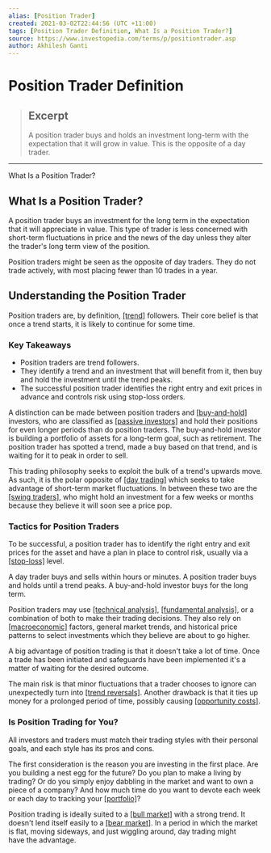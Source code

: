 ```yaml
---
alias: [Position Trader]
created: 2021-03-02T22:44:56 (UTC +11:00)
tags: [Position Trader Definition, What Is a Position Trader?]
source: https://www.investopedia.com/terms/p/positiontrader.asp
author: Akhilesh Ganti
---
```


# Position Trader Definition

> ## Excerpt
> A position trader buys and holds an investment long-term with the expectation that it will grow in value. This is the opposite of a day trader.

---

What Is a Position Trader?
## What Is a Position Trader?

A position trader buys an investment for the long term in the expectation that it will appreciate in value. This type of trader is less concerned with short-term fluctuations in price and the news of the day unless they alter the trader's long term view of the position.

Position traders might be seen as the opposite of day traders. They do not trade actively, with most placing fewer than 10 trades in a year.

## Understanding the Position Trader

Position traders are, by definition, [[trend]](https://www.investopedia.com/terms/t/trend.asp) followers. Their core belief is that once a trend starts, it is likely to continue for some time.

### Key Takeaways

-   Position traders are trend followers.
-   They identify a trend and an investment that will benefit from it, then buy and hold the investment until the trend peaks.
-   The successful position trader identifies the right entry and exit prices in advance and controls risk using stop-loss orders.

A distinction can be made between position traders and [[buy-and-hold]](https://www.investopedia.com/terms/b/buyandhold.asp) investors, who are classified as [[passive investors]](https://www.investopedia.com/terms/p/passiveinvesting.asp) and hold their positions for even longer periods than do position traders. The buy-and-hold investor is building a portfolio of assets for a long-term goal, such as retirement. The position trader has spotted a trend, made a buy based on that trend, and is waiting for it to peak in order to sell.

This trading philosophy seeks to exploit the bulk of a trend's upwards move. As such, it is the polar opposite of [[day trading]](https://www.investopedia.com/terms/d/daytrader.asp) which seeks to take advantage of short-term market fluctuations. In between these two are the [[swing traders]](https://www.investopedia.com/terms/s/swingtrading.asp), who might hold an investment for a few weeks or months because they believe it will soon see a price pop.

### Tactics for Position Traders

To be successful, a position trader has to identify the right entry and exit prices for the asset and have a plan in place to control risk, usually via a [[stop-loss]](https://www.investopedia.com/terms/s/stop-lossorder.asp) level.

A day trader buys and sells within hours or minutes. A position trader buys and holds until a trend peaks. A buy-and-hold investor buys for the long term.

Position traders may use [[technical analysis]](https://www.investopedia.com/terms/t/technicalanalysis.asp), [[fundamental analysis]](https://www.investopedia.com/terms/f/fundamentalanalysis.asp), or a combination of both to make their trading decisions. They also rely on [[macroeconomic]](https://www.investopedia.com/terms/m/macroeconomics.asp) factors, general market trends, and historical price patterns to select investments which they believe are about to go higher.

A big advantage of position trading is that it doesn't take a lot of time. Once a trade has been initiated and safeguards have been implemented it's a matter of waiting for the desired outcome.

The main risk is that minor fluctuations that a trader chooses to ignore can unexpectedly turn into [[trend reversals]](https://www.investopedia.com/terms/r/reversal.asp). Another drawback is that it ties up money for a prolonged period of time, possibly causing [[opportunity costs]](https://www.investopedia.com/terms/o/opportunitycost.asp).

### Is Position Trading for You?

All investors and traders must match their trading styles with their personal goals, and each style has its pros and cons.

The first consideration is the reason you are investing in the first place. Are you building a nest egg for the future? Do you plan to make a living by trading? Or do you simply enjoy dabbling in the market and want to own a piece of a company? And how much time do you want to devote each week or each day to tracking your [[portfolio]](https://www.investopedia.com/terms/p/portfolio.asp)?

Position trading is ideally suited to a [[bull market]](https://www.investopedia.com/terms/b/bullmarket.asp) with a strong trend. It doesn't lend itself easily to a [[bear market]](https://www.investopedia.com/terms/b/bearmarket.asp). In a period in which the market is flat, moving sideways, and just wiggling around, day trading might have the advantage.
